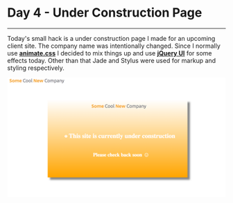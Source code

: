 # Day 4 - Under Construction Page
---

Today's small hack is a under construction page I made for an upcoming client site. The company name was intentionally changed. Since I normally use **[animate.css](https://daneden.github.io/animate.css/)** I decided to mix things up and use **[jQuery UI](http://jqueryui.com/)** for some effects today. Other than that Jade and Stylus were used for markup and styling respectively.

![PIC](./day4.png)
